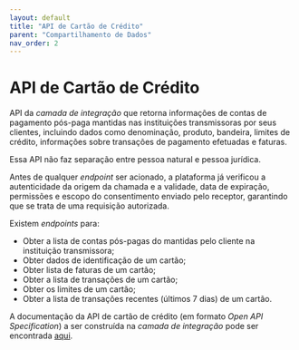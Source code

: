 ```yaml
---
layout: default
title: "API de Cartão de Crédito"
parent: "Compartilhamento de Dados"
nav_order: 2
---
```


# API de Cartão de Crédito

API da *camada de integração* que retorna informações de contas de pagamento pós-paga mantidas nas instituições transmissoras por seus clientes, incluindo dados como denominação, produto, bandeira, limites de crédito, informações sobre transações de pagamento efetuadas e faturas.

Essa API não faz separação entre pessoa natural e pessoa jurídica.

Antes de qualquer *endpoint* ser acionado, a plataforma já verificou a autenticidade da origem da chamada e a validade, data de expiração, permissões e escopo do consentimento enviado pelo receptor, garantindo que se trata de uma requisição autorizada.

Existem *endpoints* para:

- Obter a lista de contas pós-pagas do mantidas pelo cliente na instituição transmissora;
- Obter dados de identificação de um cartão;
- Obter lista de faturas de um cartão;
- Obter a lista de transações de um cartão;
- Obter os limites de um cartão;
- Obter a lista de transações recentes (últimos 7 dias) de  um cartão.

A documentação da API de cartão de crédito (em formato *Open API Specification*) a ser construída na *camada de integração* pode ser encontrada [aqui][API-Cartão-de-crédito].

[API-Cartão-de-crédito]: ../swagger-ui/index.html?api=Cartão-de-crédito
